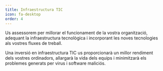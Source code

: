 ```yaml
---
title: Infraestructura TIC
icon: fa-desktop
order: 4
---
```

Us assessorem per millorar el funcionament de la vostra organització, adequant la infraestructura tecnològica i incorporant les noves tecnologies als vostres fluxes de treball.

Una inversió en infraestructura TIC us proporcionarà un millor rendiment dels vostres ordinadors, allargarà la vida dels equips i minimitzarà els problemes generats per virus i software maliciós.
